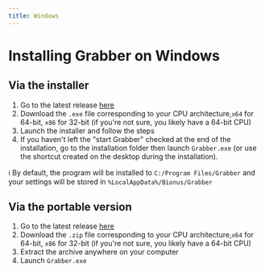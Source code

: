 ```yaml
---
title: Windows
---
```



# Installing Grabber on Windows

## Via the installer
1. Go to the latest release [here](https://github.com/Bionus/imgbrd-grabber/releases/latest)
2. Download the `.exe` file corresponding to your CPU architecture,`x64` for 64-bit, `x86` for 32-bit (if you're not sure, you likely have a 64-bit CPU)
3. Launch the installer and follow the steps
4. If you haven't left the "start Grabber" checked at the end of the installation, go to the installation folder then launch `Grabber.exe` (or use the shortcut created on the desktop during the installation).

ℹ️ By default, the program will be installed to `C:/Program Files/Grabber` and your settings will be stored in `%LocalAppData%/Bionus/Grabber`

## Via the portable version
1. Go to the latest release [here](https://github.com/Bionus/imgbrd-grabber/releases/latest)
2. Download the `.zip` file corresponding to your CPU architecture,`x64` for 64-bit, `x86` for 32-bit (if you're not sure, you likely have a 64-bit CPU)
3. Extract the archive anywhere on your computer
4. Launch `Grabber.exe`
